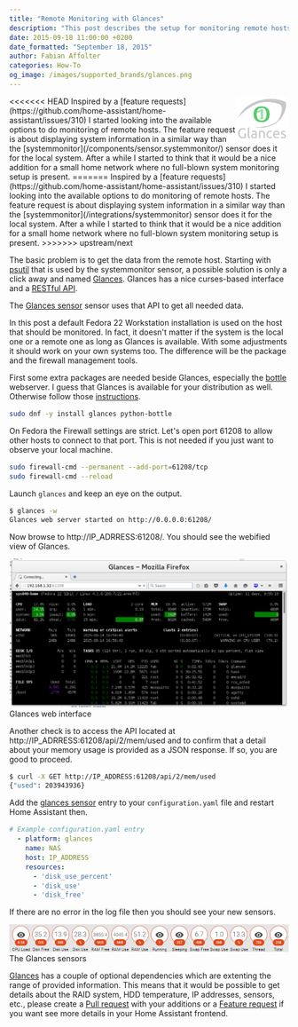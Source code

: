 ```yaml
---
title: "Remote Monitoring with Glances"
description: "This post describes the setup for monitoring remote hosts with Home Assistant."
date: 2015-09-18 11:00:00 +0200
date_formatted: "September 18, 2015"
author: Fabian Affolter
categories: How-To
og_image: /images/supported_brands/glances.png
---
```


<img src='/images/supported_brands/glances.png' style='border:none; box-shadow: none; float: right;' height='80' />
<<<<<<< HEAD
Inspired by a [feature requests](https://github.com/home-assistant/home-assistant/issues/310) I started looking into the available options to do monitoring of remote hosts. The feature request is about displaying system information in a similar way than the [systemmonitor](/components/sensor.systemmonitor/) sensor does it for the local system. After a while I started to think that it would be a nice addition for a small home network where no full-blown system monitoring setup is present. 
=======
Inspired by a [feature requests](https://github.com/home-assistant/home-assistant/issues/310) I started looking into the available options to do monitoring of remote hosts. The feature request is about displaying system information in a similar way than the [systemmonitor](/integrations/systemmonitor) sensor does it for the local system. After a while I started to think that it would be a nice addition for a small home network where no full-blown system monitoring setup is present. 
>>>>>>> upstream/next

<!--more-->

The basic problem is to get the data from the remote host. Starting with [psutil](https://pypi.python.org/pypi/psutil) that is used by the systemmonitor sensor, a possible solution is only a click away and named [Glances](https://github.com/nicolargo/glances). Glances has a nice curses-based interface and a [RESTful API](https://github.com/nicolargo/glances/wiki/The-Glances-RESTFULL-JSON-API). 

The [Glances sensor](/integrations/glances) sensor uses that API to get all needed data. 

In this post a default Fedora 22 Workstation installation is used on the host that should be monitored. In fact, it doesn't matter if the system is the local one or a remote one as long as Glances is available. With some adjustments it should work on your own systems too. The difference will be the package and the firewall management tools.

First some extra packages are needed beside Glances, especially the [bottle](http://bottlepy.org/docs/dev/index.html) webserver. I guess that Glances is available for your distribution as well. Otherwise follow those [instructions](https://github.com/nicolargo/glances#installation).

```bash
sudo dnf -y install glances python-bottle
```

On Fedora the Firewall settings are strict. Let's open port 61208 to allow other hosts to connect to that port. This is not needed if you just want to observe your local machine. 

```bash
sudo firewall-cmd --permanent --add-port=61208/tcp
sudo firewall-cmd --reload
```

Launch `glances` and keep an eye on the output.

```bash
$ glances -w
Glances web server started on http://0.0.0.0:61208/
```

Now browse to http://IP_ADRRESS:61208/. You should see the webified view of Glances.

<p class='img'>
  <img src='/images/blog/2015-09-glances/web-glances.png' />
  Glances web interface
</p>

Another check is to access the API located at http://IP_ADRRESS:61208/api/2/mem/used and to confirm that a detail about your memory usage is provided as a JSON response. If so, you are good to proceed.

```bash
$ curl -X GET http://IP_ADDRESS:61208/api/2/mem/used
{"used": 203943936}
```

Add the [glances sensor](/integrations/glances) entry to your `configuration.yaml` file and restart Home Assistant then.

```yaml
# Example configuration.yaml entry
  - platform: glances
    name: NAS
    host: IP_ADDRESS
    resources:
      - 'disk_use_percent'
      - 'disk_use'
      - 'disk_free'
```

If there are no error in the log file then you should see your new sensors.

<p class='img'>
  <img src='/images/blog/2015-09-glances/sensors.png' />
  The Glances sensors
</p>

[Glances](https://github.com/nicolargo/glances) has a couple of optional dependencies which are extenting the range of provided information. This means that it would be possible to get details about the RAID system, HDD temperature, IP addresses, sensors, etc., please create a [Pull request](https://github.com/home-assistant/home-assistant/pulls) with your additions or a [Feature request](https://github.com/home-assistant/home-assistant/issues/new) if you want see more details in your Home Assistant frontend.
